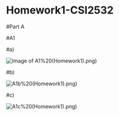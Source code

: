 # Homework1-CSI2532
#Part A

#A1

#a)

![Image of A1](https://github.com/ddesl069/Homework1-CSI2532/blob/main/part1(ER)/E-R%20A1a)%20(Homework1).png)

#b)

![A1b](https://github.com/ddesl069/Homework1-CSI2532/blob/main/part1(ER)/E-R%20A1b)%20(Homework1).png)

#c)

![A1c](https://github.com/ddesl069/Homework1-CSI2532/blob/main/part1(ER)/E-R%20A1c)%20(Homework1).png)
